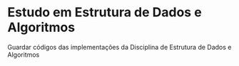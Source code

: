 # Estudo em Estrutura de Dados e Algoritmos
Guardar códigos das implementações da Disciplina de Estrutura de Dados e Algoritmos
